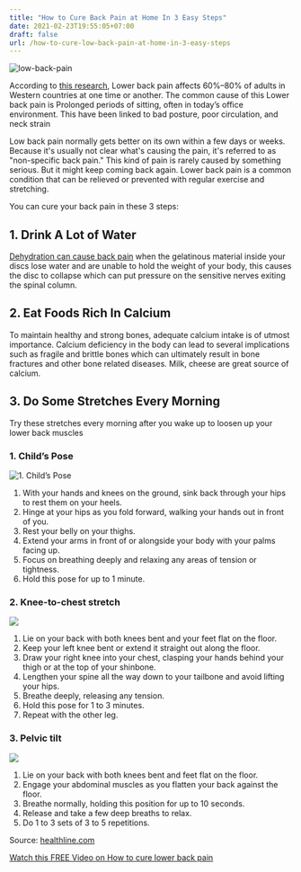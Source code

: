 ```yaml
---
title: "How to Cure Back Pain at Home In 3 Easy Steps"
date: 2021-02-23T19:55:05+07:00
draft: false
url: /how-to-cure-low-back-pain-at-home-in-3-easy-steps
---
```

<img src="/img/my-back-pain.webp" alt="low-back-pain" />
<p>According to <a href="https://www.ncbi.nlm.nih.gov/pmc/articles/PMC4934575/" target="_blank">this research</a>,
 Lower back pain affects 60%–80% of adults in Western countries at one time or another. The common cause of 
 this Lower back pain is Prolonged periods of sitting, often in today’s office environment. 
 This have been linked to bad posture, poor circulation, and neck strain<p>
<p>Low back pain normally gets better on its own within a few days or weeks. 
Because it's usually not clear what's causing the pain, it's referred to as "non-specific back pain." 
This kind of pain is rarely caused by something serious. But it might keep coming back again.
Lower back pain is a common condition that can be relieved or prevented with regular exercise and stretching.</p>
<p>You can cure your back pain in these 3 steps:</p>
<h2>1. Drink A Lot of Water </h2>
<p><a href="https://www.brainspinesurgery.com/dehydration-causing-back-pain/" target="_blank">Dehydration can cause back pain</a> when the gelatinous material inside 
your discs lose water and are unable to hold the weight of your body, 
this causes the disc to collapse which can put pressure on the sensitive nerves exiting the spinal column. </p>
<h2>2. Eat Foods Rich In Calcium</h2>
<p>To maintain healthy and strong bones, adequate calcium intake is of 
utmost importance. Calcium deficiency in the body can lead to 
several implications such as fragile and brittle bones which can ultimately result in bone fractures and other bone 
related diseases. Milk, cheese are great source of calcium. <p>
<h2>3. Do Some  Stretches Every Morning</h2>
<p>Try these stretches every morning after you wake up to loosen up your lower back muscles</p>
<h3>1. Child’s Pose</h3>
<p><img src="https://thumbs.gfycat.com/HalfImmenseAnchovy-size_restricted.gif" alt="1. Child’s Pose">
<ol><li>With your hands and knees on the ground, sink back through your hips to rest them on your heels. </li><li>Hinge at your hips as you fold forward, walking your hands out in front of you. </li><li>Rest your belly on your thighs.</li><li>Extend your arms in front of or alongside your body with your palms facing up. </li><li>Focus on breathing deeply and relaxing any areas of tension or tightness. </li><li>Hold this pose for up to 1 minute.</li></ol>
<h3>2. Knee-to-chest stretch</h3>
<p><img src="https://thumbs.gfycat.com/BewitchedWellinformedDuckling-size_restricted.gif" /></p>
<ol><li>Lie on your back with both knees bent and your feet flat on the floor. </li><li>Keep your left knee bent or extend it straight out along the floor. </li><li>Draw your right knee into your chest, clasping your hands behind your thigh or at the top of your shinbone. </li><li>Lengthen your spine all the way down to your tailbone and avoid lifting your hips. </li><li>Breathe deeply, releasing any tension. </li><li>Hold this pose for 1 to 3 minutes. </li><li>Repeat with the other leg.</li></ol>
<h3>3. Pelvic tilt</h3>
<p><img src="https://thumbs.gfycat.com/FoolishDevotedImpala-size_restricted.gif" /></p>
<ol><li>Lie on your back with both knees bent and feet flat on the floor. </li><li>Engage your abdominal muscles as you flatten your back against the floor. </li><li>Breathe normally, holding this position for up to 10 seconds. </li><li>Release and take a few deep breaths to relax. </li><li>Do 1 to 3 sets of 3 to 5 repetitions. </li></ol>
<p>Source: <a href="https://www.healthline.com/health/lower-back-stretches" target="_blank">healthline.com</a></p>

<div class="card">
	<div class="card-body">
		<p class="text-center"><a class="btn btn-success " href="https://9ebcbz41q28-ap0bof18qzt905.hop.clickbank.net/">Watch this FREE Video on How to cure lower back pain</a></p>
	</div>	
</div>	
